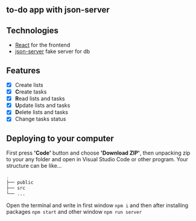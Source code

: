 ## to-do app with json-server

## Technologies

- [React](https://reactjs.org/docs/create-a-new-react-app.html) for the frontend
- [json-server](https://www.npmjs.com/package/json-server) fake server for db

## Features

- [x] Create lists
- [x]  **C**reate tasks
- [x] **R**ead lists and tasks
- [x] **U**pdate lists and tasks
- [x] **D**elete lists and tasks
- [x] Change tasks status 

## Deploying to your computer

First press **'Code'** button and choose **'Download ZIP'**, then unpacking zip to your any folder and open in Visual Studio Code or other program.
Your structure can be like...

```bash
. 
├── public 
├── src
└── ...
```

Open the terminal and write in first window `npm i` and then after installing packages `npm start` and other window `npm run server`
